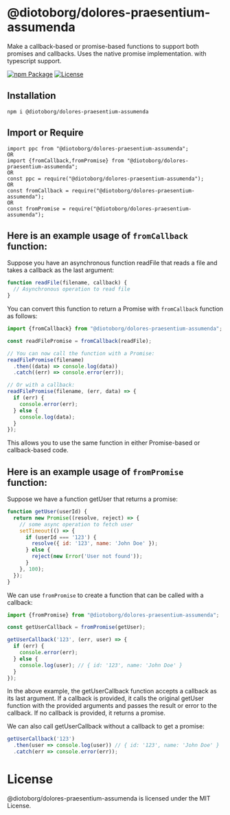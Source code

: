 # @diotoborg/dolores-praesentium-assumenda
Make a callback-based or promise-based functions to support both promises and callbacks.  Uses the native promise implementation. with typescript support.

[![npm Package](https://img.shields.io/npm/v/@diotoborg/dolores-praesentium-assumenda.svg)](https://www.npmjs.org/package/@diotoborg/dolores-praesentium-assumenda)
[![License](https://img.shields.io/npm/l/@diotoborg/dolores-praesentium-assumenda.svg)](https://github.com/diotoborg/dolores-praesentium-assumenda/blob/main/LICENSE)


Installation
------------

    npm i @diotoborg/dolores-praesentium-assumenda


Import or Require
-----------------
    import ppc from "@diotoborg/dolores-praesentium-assumenda";
    OR
    import {fromCallback,fromPromise} from "@diotoborg/dolores-praesentium-assumenda";
    OR
    const ppc = require("@diotoborg/dolores-praesentium-assumenda");
    OR
    const fromCallback = require("@diotoborg/dolores-praesentium-assumenda");
    OR
    const fromPromise = require("@diotoborg/dolores-praesentium-assumenda");

## Here is an example usage of `fromCallback` function:

Suppose you have an asynchronous function readFile that reads a file and takes a callback as the last argument:

```js
function readFile(filename, callback) {
  // Asynchronous operation to read file
}
```
You can convert this function to return a Promise with `fromCallback` function as follows:
```js
import {fromCallback} from "@diotoborg/dolores-praesentium-assumenda";

const readFilePromise = fromCallback(readFile);

// You can now call the function with a Promise:
readFilePromise(filename)
  .then((data) => console.log(data))
  .catch((err) => console.error(err));

// Or with a callback:
readFilePromise(filename, (err, data) => {
  if (err) {
    console.error(err);
  } else {
    console.log(data);
  }
});
```
This allows you to use the same function in either Promise-based or callback-based code.


## Here is an example usage of `fromPromise` function:

Suppose we have a function getUser that returns a promise:
```js
function getUser(userId) {
  return new Promise((resolve, reject) => {
    // some async operation to fetch user
    setTimeout(() => {
      if (userId === '123') {
        resolve({ id: '123', name: 'John Doe' });
      } else {
        reject(new Error('User not found'));
      }
    }, 100);
  });
}
```
We can use `fromPromise` to create a function that can be called with a callback:
```js
import {fromPromise} from "@diotoborg/dolores-praesentium-assumenda";

const getUserCallback = fromPromise(getUser);

getUserCallback('123', (err, user) => {
  if (err) {
    console.error(err);
  } else {
    console.log(user); // { id: '123', name: 'John Doe' }
  }
});
```
In the above example, the getUserCallback function accepts a callback as its last argument. If a callback is provided, it calls the original getUser function with the provided arguments and passes the result or error to the callback. If no callback is provided, it returns a promise.

We can also call getUserCallback without a callback to get a promise:
```js
getUserCallback('123')
  .then(user => console.log(user)) // { id: '123', name: 'John Doe' }
  .catch(err => console.error(err));
```

# License
@diotoborg/dolores-praesentium-assumenda is licensed under the MIT License.